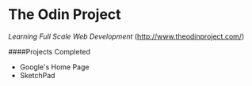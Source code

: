 # The Odin Project
*Learning Full Scale Web Development*
(http://www.theodinproject.com/)

####Projects Completed
- Google's Home Page
- SketchPad
